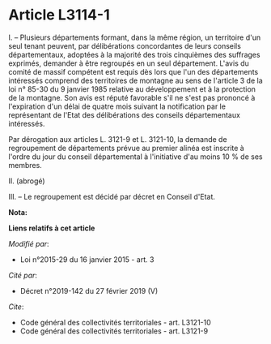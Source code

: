 # Article L3114-1

I. – Plusieurs départements formant, dans la même région, un territoire d'un seul tenant peuvent, par délibérations
concordantes de leurs conseils départementaux, adoptées à la majorité des trois cinquièmes des suffrages exprimés, demander à
être regroupés en un seul département. L'avis du comité de massif compétent est requis dès lors que l'un des départements
intéressés comprend des territoires de montagne au sens de l'article 3 de la loi n° 85-30 du 9 janvier 1985 relative au
développement et à la protection de la montagne. Son avis est réputé favorable s'il ne s'est pas prononcé à l'expiration d'un
délai de quatre mois suivant la notification par le représentant de l'Etat des délibérations des conseils départementaux
intéressés.

Par dérogation aux articles L. 3121-9 et L. 3121-10, la demande de regroupement de départements prévue au premier alinéa est
inscrite à l'ordre du jour du conseil départemental à l'initiative d'au moins 10 % de ses membres.

II. (abrogé)

III. – Le regroupement est décidé par décret en Conseil d'Etat.

**Nota:**



**Liens relatifs à cet article**

_Modifié par_:

  - Loi n°2015-29 du 16 janvier 2015 - art. 3

_Cité par_:

  - Décret n°2019-142 du 27 février 2019 (V)

_Cite_:

  - Code général des collectivités territoriales - art. L3121-10
  - Code général des collectivités territoriales - art. L3121-9
